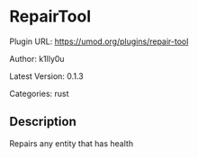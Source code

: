 # RepairTool

Plugin URL: https://umod.org/plugins/repair-tool

Author: k1lly0u

Latest Version: 0.1.3

Categories: rust

## Description

Repairs any entity that has health
